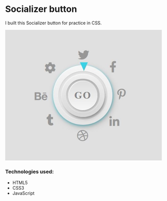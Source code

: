 <h1>Socializer button</h1>
<p> I built this Socializer button for practice in CSS.</p>

<img src="https://github.com/aniribe/Socializer-buttons/blob/master/images/socializer.JPG">

<h3>Technologies used:</h3>
<ul>
<li>HTML5</li>
<li>CSS3</li>
<li>JavaScript</li>
</ul>
